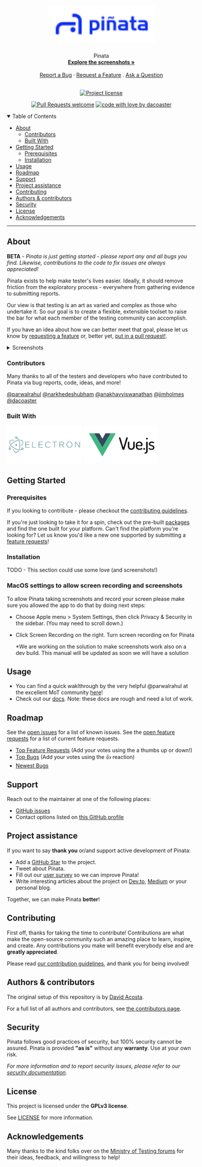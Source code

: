<h1 align="center">
  <a href="https://github.com/dacoaster/pinata">
    <img src="docs/images/logo.png" alt="Logo" height="100">
  </a>
</h1>

<div align="center">
  Pinata
  <br />
  <a href="#about"><strong>Explore the screenshots »</strong></a>
  <br />
  <br />
  <a href="https://github.com/dacoaster/pinata/issues/new?assignees=&labels=bug&template=01_BUG_REPORT.md&title=bug%3A+">Report a Bug</a>
  ·
  <a href="https://github.com/dacoaster/pinata/issues/new?assignees=&labels=enhancement&template=02_FEATURE_REQUEST.md&title=feat%3A+">Request a Feature</a>
  .
  <a href="https://github.com/dacoaster/pinata/issues/new?assignees=&labels=question&template=04_SUPPORT_QUESTION.md&title=support%3A+">Ask a Question</a>
</div>

<div align="center">
<br />

[![Project license](https://img.shields.io/github/license/dacoaster/pinata.svg?style=flat-square)](LICENSE)

[![Pull Requests welcome](https://img.shields.io/badge/PRs-welcome-ff69b4.svg?style=flat-square)](https://github.com/dacoaster/pinata/issues?q=is%3Aissue+is%3Aopen+label%3A%22help+wanted%22)
[![code with love by dacoaster](https://img.shields.io/badge/%3C%2F%3E%20with%20%E2%99%A5%20by-dacoaster-ff1414.svg?style=flat-square)](https://github.com/dacoaster)

</div>

<details open="open">
<summary>Table of Contents</summary>

- [About](#about)
  - [Contributors](#contributors)
  - [Built With](#built-with)
- [Getting Started](#getting-started)
  - [Prerequisites](#prerequisites)
  - [Installation](#installation)
- [Usage](#usage)
- [Roadmap](#roadmap)
- [Support](#support)
- [Project assistance](#project-assistance)
- [Contributing](#contributing)
- [Authors & contributors](#authors--contributors)
- [Security](#security)
- [License](#license)
- [Acknowledgements](#acknowledgements)

</details>

---

## About

**BETA** - _Pinata is just getting started - please report any and all bugs you find. Likewise, contributions to the code to fix issues are always appreciated!_

Pinata exists to help make tester's lives easier. Ideally, it should remove friction from the exploratory process - everywhere from gathering evidence to submitting reports.

Our view is that testing is an art as varied and complex as those who undertake it. So our goal is to create a flexible, extensible toolset to raise the bar for what each member of the testing community can accomplish.

If you have an idea about how we can better meet that goal, please let us know by [requesting a feature](https://github.com/dacoaster/pinata/labels/enhancement) or, better yet, [put in a pull request!](docs/CONTRIBUTING.md).

<details>
<summary>Screenshots</summary>
<br>

|                              Test Charter                              |                              Test Timeline                              |
| :--------------------------------------------------------------------: | :---------------------------------------------------------------------: |
| <img src="docs/images/pinata-1.png" title="Test Charter" width="100%"> | <img src="docs/images/pinata-2.png" title="Test Timeline" width="100%"> |

</details>

### Contributors

Many thanks to all of the testers and developers who have contributed to Pinata via bug reports, code, ideas, and more!

[@parwalrahul](https://github.com/parwalrahul)
[@narkhedeshubham](https://github.com/narkhedeshubham)
[@anakhavviswanathan](https://github.com/anakhavviswanathan)
[@jimholmes](https://github.com/jimholmes)
[@dacoaster](https://github.com/dacoaster)

### Built With

<img src="docs/images/electron.svg" title="Home Page" height="100">
<img src="docs/images/vuejs.svg" title="Home Page" height="100">

## Getting Started

### Prerequisites

If you looking to contribute - please checkout the [contributing guidelines](docs/CONTRIBUTING.md).

If you're just looking to take it for a spin, check out the pre-built [packages](https://testfiesta.com/downloads) and find the one built for your platform. Can't find the platform you're looking for? Let us know you'd like a new one supported by submitting a [feature requests](https://github.com/dacoaster/pinata/labels/enhancement)!

### Installation

TODO - This section could use some love (and screenshots!)

### MacOS settings to allow screen recording and screenshots

To allow Pinata taking screenshots and record your screen please make sure you allowed the app to do that by doing next steps:

- Choose Apple menu > System Settings, then click Privacy & Security in the sidebar. (You may need to scroll down.)
- Click Screen Recording on the right. Turn screen recording on for Pinata

  \*We are working on the solution to make screenshots work also on a dev build. This manual will be updated as soon we will have a solution

## Usage

- You can find a quick waklthrough by the very helpful @parwalrahul at the excellent MoT community [here](https://www.ministryoftesting.com/articles/acfa4d56)!
- Check out our [docs](https://docs.pinata.ai). Note: these docs are rough and need a lot of work.

## Roadmap

See the [open issues](https://github.com/dacoaster/pinata/issues) for a list of known issues.
See the [open feature requests](https://github.com/dacoaster/pinata/labels/enhancement) for a list of current feature requests.

- [Top Feature Requests](https://github.com/dacoaster/pinata/labels/enhancement) (Add your votes using the a thumbs up or down!)
- [Top Bugs](https://github.com/dacoaster/pinata/issues?q=is%3Aissue+is%3Aopen+label%3Abug+sort%3Areactions-%2B1-desc) (Add your votes using the 👍 reaction)
- [Newest Bugs](https://github.com/dacoaster/pinata/issues?q=is%3Aopen+is%3Aissue+label%3Abug)

## Support

Reach out to the maintainer at one of the following places:

- [GitHub issues](https://github.com/dacoaster/pinata/issues/new?assignees=&labels=question&template=04_SUPPORT_QUESTION.md&title=support%3A+)
- Contact options listed on [this GitHub profile](https://github.com/dacoaster)

## Project assistance

If you want to say **thank you** or/and support active development of Pinata:

- Add a [GitHub Star](https://github.com/dacoaster/pinata) to the project.
- Tweet about Pinata.
- Fill out our [user survey](https://testfiesta.com/pinata-survey) so we can improve Pinata!
- Write interesting articles about the project on [Dev.to](https://dev.to/), [Medium](https://medium.com/) or your personal blog.

Together, we can make Pinata **better**!

## Contributing

First off, thanks for taking the time to contribute! Contributions are what make the open-source community such an amazing place to learn, inspire, and create. Any contributions you make will benefit everybody else and are **greatly appreciated**.

Please read [our contribution guidelines](docs/CONTRIBUTING.md), and thank you for being involved!

## Authors & contributors

The original setup of this repository is by [David Acosta](https://github.com/dacoaster).

For a full list of all authors and contributors, see [the contributors page](https://github.com/dacoaster/pinata/contributors).

## Security

Pinata follows good practices of security, but 100% security cannot be assured.
Pinata is provided **"as is"** without any **warranty**. Use at your own risk.

_For more information and to report security issues, please refer to our [security documentation](docs/SECURITY.md)._

## License

This project is licensed under the **GPLv3 license**.

See [LICENSE](LICENSE) for more information.

## Acknowledgements

Many thanks to the kind folks over on the [Ministry of Testing forums](https://club.ministryoftesting.com) for their ideas, feedback, and willingness to help!
